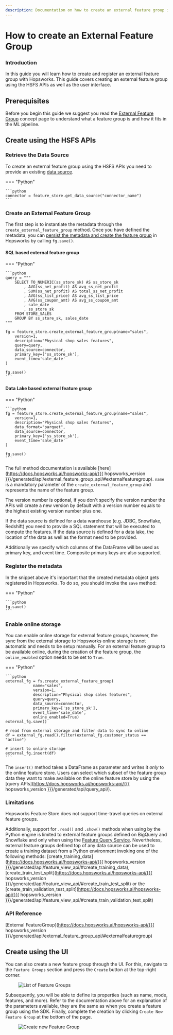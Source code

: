 ```yaml
---
description: Documentation on how to create an external feature group in Hopsworks and the different APIs available to interact with them.
---
```


# How to create an External Feature Group

### Introduction

In this guide you will learn how to create and register an external feature group with Hopsworks. This guide covers creating an external feature group using the HSFS APIs as well as the user interface.

## Prerequisites

Before you begin this guide we suggest you read the [External Feature Group](../../../concepts/fs/feature_group/external_fg.md) concept page to understand what a feature group is and how it fits in the ML pipeline.

## Create using the HSFS APIs

### Retrieve the Data Source

To create an external feature group using the HSFS APIs you need to provide an existing [data source](../data_source/index.md).

=== "Python"

    ```python
    connector = feature_store.get_data_source("connector_name")
    ```

### Create an External Feature Group

The first step is to instantiate the metadata through the `create_external_feature_group` method. Once you have defined the metadata, you can
[persist the metadata and create the feature group](#register-the-metadata) in Hopsworks by calling `fg.save()`.

#### SQL based external feature group

=== "Python"

    ```python
    query = """
        SELECT TO_NUMERIC(ss_store_sk) AS ss_store_sk
            , AVG(ss_net_profit) AS avg_ss_net_profit
            , SUM(ss_net_profit) AS total_ss_net_profit
            , AVG(ss_list_price) AS avg_ss_list_price
            , AVG(ss_coupon_amt) AS avg_ss_coupon_amt
            , sale_date
            , ss_store_sk
        FROM STORE_SALES
        GROUP BY ss_store_sk, sales_date
    """

    fg = feature_store.create_external_feature_group(name="sales",
        version=1,
        description="Physical shop sales features",
        query=query,
        data_source=connector,
        primary_key=['ss_store_sk'],
        event_time='sale_date'
    )

    fg.save()
    ```

#### Data Lake based external feature group

=== "Python"

    ```python
    fg = feature_store.create_external_feature_group(name="sales",
        version=1,
        description="Physical shop sales features",
        data_format="parquet",
        data_source=connector,
        primary_key=['ss_store_sk'],
        event_time='sale_date'
    )

    fg.save()
    ```

The full method documentation is available [here](https://docs.hopsworks.ai/hopsworks-api/{{{ hopsworks_version }}}/generated/api/external_feature_group_api/#externalfeaturegroup). `name` is a mandatory parameter of the `create_external_feature_group` and represents the name of the feature group.

The version number is optional, if you don't specify the version number the APIs will create a new version by default with a version number equals to the highest existing version number plus one.

If the data source is defined for a data warehouse (e.g. JDBC, Snowflake, Redshift) you need to provide a SQL statement that will be executed to compute the features. If the data source is defined for a data lake, the location of the data as well as the format need to be provided.

Additionally we specify which columns of the DataFrame will be used as primary key, and event time. Composite primary keys are also supported.

### Register the metadata

In the snippet above it's important that the created metadata object gets registered in Hopsworks. To do so, you should invoke the `save` method:

=== "Python"

    ```python
    fg.save()
    ```

### Enable online storage

You can enable online storage for external feature groups, however, the sync from the external storage to Hopsworks online storage is not automatic and needs to be setup manually. For an external feature group to be available online, during the creation of the feature group, the `online_enabled` option needs to be set to `True`.

=== "Python"

    ```python
    external_fg = fs.create_external_feature_group(
                name="sales",
                version=1,
                description="Physical shop sales features",
                query=query,
                data_source=connector,
                primary_key=['ss_store_sk'],
                event_time='sale_date',
                online_enabled=True)
    external_fg.save()

    # read from external storage and filter data to sync to online
    df = external_fg.read().filter(external_fg.customer_status == "active")

    # insert to online storage
    external_fg.insert(df)
    ```

The `insert()` method takes a DataFrame as parameter and writes it _only_ to the online feature store. Users can select which subset of the feature group data they want to make available on the online feature store by using the [query APIs](https://docs.hopsworks.ai/hopsworks-api/{{{ hopsworks_version }}}/generated/api/query_api/).

### Limitations

Hopsworks Feature Store does not support time-travel queries on external feature groups.

Additionally, support for `.read()` and `.show()` methods when using by the Python engine is limited to external feature groups defined on BigQuery and Snowflake and only when using the [Feature Query Service](../../../setup_installation/common/arrow_flight_duckdb.md).
Nevertheless, external feature groups defined top of any data source can be used to create a training dataset from a Python environment invoking one of the following methods: [create_training_data](https://docs.hopsworks.ai/hopsworks-api/{{{ hopsworks_version }}}/generated/api/feature_view_api/#create_training_data), [create_train_test_split](https://docs.hopsworks.ai/hopsworks-api/{{{ hopsworks_version }}}/generated/api/feature_view_api/#create_train_test_split) or the [create_train_validation_test_split](https://docs.hopsworks.ai/hopsworks-api/{{{ hopsworks_version }}}/generated/api/feature_view_api/#create_train_validation_test_split)


### API Reference

[External FeatureGroup](https://docs.hopsworks.ai/hopsworks-api/{{{ hopsworks_version }}}/generated/api/external_feature_group_api/#externalfeaturegroup)

## Create using the UI

You can also create a new feature group through the UI. For this, navigate to the `Feature Groups` section and press the `Create` button at the top-right corner.

<p align="center">
  <figure>
    <img src="../../../../assets/images/guides/feature_group/no_feature_group_list.png" alt="List of Feature Groups">
  </figure>
</p>

Subsequently, you will be able to define its properties (such as name, mode, features, and more). Refer to the documentation above for an explanation of the parameters available, they are the same as when you create a feature group using the SDK. Finally, complete the creation by clicking `Create New Feature Group` at the bottom of the page.

<p align="center">
  <figure>
    <img src="../../../../assets/images/guides/feature_group/create_feature_group.png" alt="Create new Feature Group">
  </figure>
</p>
